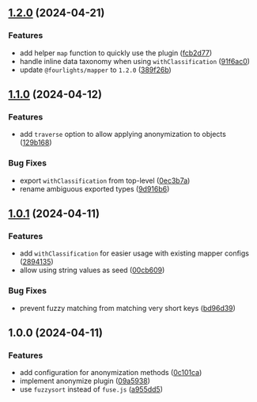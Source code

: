 

## [1.2.0](https://github.com/Four-Lights-NL/mapper-plugin-anonymize/compare/v1.1.0...v1.2.0) (2024-04-21)


### Features

* add helper `map` function to quickly use the plugin ([fcb2d77](https://github.com/Four-Lights-NL/mapper-plugin-anonymize/commit/fcb2d773cd1c945f205354a3723995599239d0c4))
* handle inline data taxonomy when using `withClassification` ([91f6ac0](https://github.com/Four-Lights-NL/mapper-plugin-anonymize/commit/91f6ac09abe6068d7af439c2bae125342d4a4b32))
* update `@fourlights/mapper` to `1.2.0` ([389f26b](https://github.com/Four-Lights-NL/mapper-plugin-anonymize/commit/389f26be1f1b4185495a6d42be7f9b3e59dacec4))

## [1.1.0](https://github.com/Four-Lights-NL/mapper-plugin-anonymize/compare/v1.0.1...v1.1.0) (2024-04-12)


### Features

* add `traverse` option to allow applying anonymization to objects ([129b168](https://github.com/Four-Lights-NL/mapper-plugin-anonymize/commit/129b168b53befe05ee6cb422c02a2403650bea67))


### Bug Fixes

* export `withClassification` from top-level ([0ec3b7a](https://github.com/Four-Lights-NL/mapper-plugin-anonymize/commit/0ec3b7a2a7b29e26637d82c709b255d1de02c355))
* rename ambiguous exported types ([9d916b6](https://github.com/Four-Lights-NL/mapper-plugin-anonymize/commit/9d916b6fd137db8e8f1eb4240ea79d4e6faf6b19))

## [1.0.1](https://github.com/Four-Lights-NL/mapper-plugin-anonymize/compare/v1.0.0...v1.0.1) (2024-04-11)


### Features

* add `withClassification` for easier usage with existing mapper configs ([2894135](https://github.com/Four-Lights-NL/mapper-plugin-anonymize/commit/2894135a52ba6a4301bfc92207165a0bf1fb3498))
* allow using string values as seed ([00cb609](https://github.com/Four-Lights-NL/mapper-plugin-anonymize/commit/00cb6097da456c0ab55d5ed136760cd218cfb88a))


### Bug Fixes

* prevent fuzzy matching from matching very short keys ([bd96d39](https://github.com/Four-Lights-NL/mapper-plugin-anonymize/commit/bd96d39323709f7f072841261c93ed5a362090ea))

## 1.0.0 (2024-04-11)


### Features

* add configuration for anonymization methods ([0c101ca](https://github.com/Four-Lights-NL/mapper-plugin-anonymize/commit/0c101ca65670a4f37450aeb735605c941780908d))
* implement anonymize plugin ([09a5938](https://github.com/Four-Lights-NL/mapper-plugin-anonymize/commit/09a59382ec0398f8d60121fb898669b4dcf01f41))
* use `fuzzysort` instead of `fuse.js` ([a955dd5](https://github.com/Four-Lights-NL/mapper-plugin-anonymize/commit/a955dd5d4033eccf15bcc8c6800ced47f2b5742a))
